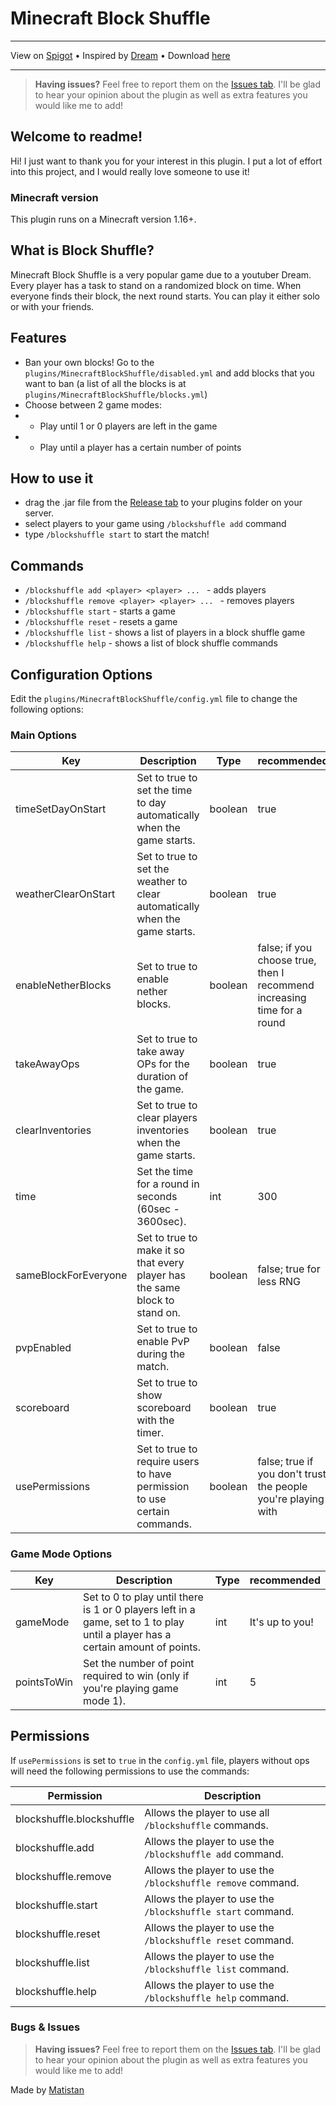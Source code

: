 # Minecraft Block Shuffle

---

View on [Spigot](https://www.spigotmc.org/resources/block-shuffle.109009/) • 
Inspired by [Dream](https://www.youtube.com/@dream) • 
Download [here](https://github.com/Matistan/MinecraftBlockShuffle/releases)

---

> **Having issues?** Feel free to report them on the [Issues tab](https://github.com/Matistan/MinecraftBlockShuffle/issues). I'll be glad to hear your opinion about the plugin as well as extra features you would like me to add!

## Welcome to readme!

Hi!
I just want to thank you for your interest in this plugin.
I put a lot of effort into this project, and I would really love someone to use it!

### Minecraft version

This plugin runs on a Minecraft version 1.16+.

## What is Block Shuffle?

Minecraft Block Shuffle is a very popular game due to a youtuber Dream. Every player has a task to stand on a randomized block on time.
When everyone finds their block, the next round starts. You can play it either solo or with your friends.

## Features

- Ban your own blocks! Go to the `plugins/MinecraftBlockShuffle/disabled.yml` and add blocks that you want to ban (a list of all the blocks is at `plugins/MinecraftBlockShuffle/blocks.yml`)
- Choose between 2 game modes:
- - Play until 1 or 0 players are left in the game
- - Play until a player has a certain number of points

## How to use it

- drag the .jar file from the [Release tab](https://github.com/Matistan/MinecraftBlockShuffle/releases) to your plugins folder on your server.
- select players to your game using `/blockshuffle add` command
- type `/blockshuffle start` to start the match!

## Commands

- `/blockshuffle add <player> <player> ... ` - adds players
- `/blockshuffle remove <player> <player> ... ` - removes players
- `/blockshuffle start` - starts a game
- `/blockshuffle reset` - resets a game
- `/blockshuffle list` - shows a list of players in a block shuffle game
- `/blockshuffle help` - shows a list of block shuffle commands

## Configuration Options

Edit the `plugins/MinecraftBlockShuffle/config.yml` file to change the following options:

### Main Options

| Key                  | Description                                                                 | Type    | recommended                                                             |
|----------------------|-----------------------------------------------------------------------------|---------|-------------------------------------------------------------------------|
| timeSetDayOnStart    | Set to true to set the time to day automatically when the game starts.      | boolean | true                                                                    |
| weatherClearOnStart  | Set to true to set the weather to clear automatically when the game starts. | boolean | true                                                                    |
| enableNetherBlocks   | Set to true to enable nether blocks.                                        | boolean | false; if you choose true, then I recommend increasing time for a round |
| takeAwayOps          | Set to true to take away OPs for the duration of the game.                  | boolean | true                                                                    |
| clearInventories     | Set to true to clear players inventories when the game starts.              | boolean | true                                                                    |
| time                 | Set the time for a round in seconds (60sec - 3600sec).                      | int     | 300                                                                     |
| sameBlockForEveryone | Set to true to make it so that every player has the same block to stand on. | boolean | false; true for less RNG                                                |
| pvpEnabled           | Set to true to enable PvP during the match.                                 | boolean | false                                                                   |
| scoreboard           | Set to true to show scoreboard with the timer.                              | boolean | true                                                                    |
| usePermissions       | Set to true to require users to have permission to use certain commands.    | boolean | false; true if you don't trust the people you're playing with           |

### Game Mode Options

| Key         | Description                                                                                                                    | Type | recommended     |
|-------------|--------------------------------------------------------------------------------------------------------------------------------|------|-----------------|
| gameMode    | Set to 0 to play until there is 1 or 0 players left in a game, set to 1 to play until a player has a certain amount of points. | int  | It's up to you! |
| pointsToWin | Set the number of point required to win (only if you're playing game mode 1).                                                  | int  | 5               |

## Permissions

If `usePermissions` is set to `true` in the `config.yml` file, players without ops will need the following permissions to use the commands:

| Permission                | Description                                                  |
|---------------------------|--------------------------------------------------------------|
| blockshuffle.blockshuffle | Allows the player to use all `/blockshuffle` commands.       |
| blockshuffle.add          | Allows the player to use the `/blockshuffle add` command.    |
| blockshuffle.remove       | Allows the player to use the `/blockshuffle remove` command. |
| blockshuffle.start        | Allows the player to use the `/blockshuffle start` command.  |
| blockshuffle.reset        | Allows the player to use the `/blockshuffle reset` command.  |
| blockshuffle.list         | Allows the player to use the `/blockshuffle list` command.   |
| blockshuffle.help         | Allows the player to use the `/blockshuffle help` command.   |

### Bugs & Issues

> **Having issues?** Feel free to report them on the [Issues tab](https://github.com/Matistan/MinecraftBlockShuffle/issues). I'll be glad to hear your opinion about the plugin as well as extra features you would like me to add!


Made by [Matistan](https://github.com/Matistan)
